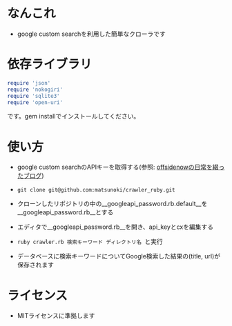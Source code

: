 # なんこれ

* google custom searchを利用した簡単なクローラです

# 依存ライブラリ

```ruby
require 'json'  
require 'nokogiri'  
require 'sqlite3'  
require 'open-uri'  
```  
です。gem installでインストールしてください。


# 使い方

* google custom searchのAPIキーを取得する(参照: [offsidenowの日常を綴ったブログ](http://offsidenow.phpapps.jp/archives/415))

* ```git clone git@github.com:matsunoki/crawler_ruby.git```

* クローンしたリポジトリの中の__googleapi\_password.rb.default__を__googleapi\_password.rb__とする

* エディタで__googleapi\_password.rb__を開き、api_keyとcxを編集する

* ```ruby crawler.rb 検索キーワード ディレクトリ名 ```と実行

* データベースに検索キーワードについてGoogle検索した結果の(title, url)が保存されます

# ライセンス

* MITライセンスに準拠します

